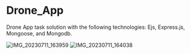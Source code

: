 # Drone_App
Drone App task solution with the following technologies: Ejs, Express.js, Mongoose, and Mongodb. 


![IMG_20230711_163959](https://github.com/Emm-Anuel100/Drone_App/assets/125787874/277acce6-40ee-4455-b3c4-09c9c5468988)
![IMG_20230711_164038](https://github.com/Emm-Anuel100/Drone_App/assets/125787874/27f79334-9d55-4157-b9b8-208b6ec70588)


